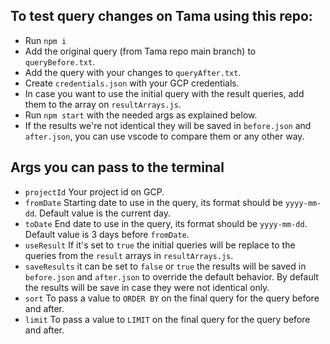 ## To test query changes on Tama using this repo:
* Run `npm i`
* Add the original query (from Tama repo main branch) to `queryBefore.txt`.
* Add the query with your changes to `queryAfter.txt`.
* Create `credentials.json` with your GCP credentials.
* In case you want to use the initial query with the result queries, add them to the array on `resultArrays.js`.
* Run `npm start` with the needed args as explained below.
* If the results we're not identical they will be saved in `before.json` and `after.json`, you can use vscode to compare them or any other way.

## Args you can pass to the terminal
* `projectId` Your project id on GCP.
* `fromDate` Starting date to use in the query, its format should be `yyyy-mm-dd`. Default value is the current day.
* `toDate` End date to use in the query, its format should be `yyyy-mm-dd`. Default value is 3 days before `fromDate`.
* `useResult` If it's set to `true` the initial queries will be replace to the queries from the `result` arrays in `resultArrays.js`.
* `saveResults` it can be set to `false` or `true` the results will be saved in `before.json` and `after.json` to override the default behavior. By default the results will be save in case they were not identical only.
* `sort` To pass a value to `ORDER BY` on the final query for the query before and after.
* `limit` To pass a value to `LIMIT` on the final query for the query before and after.
